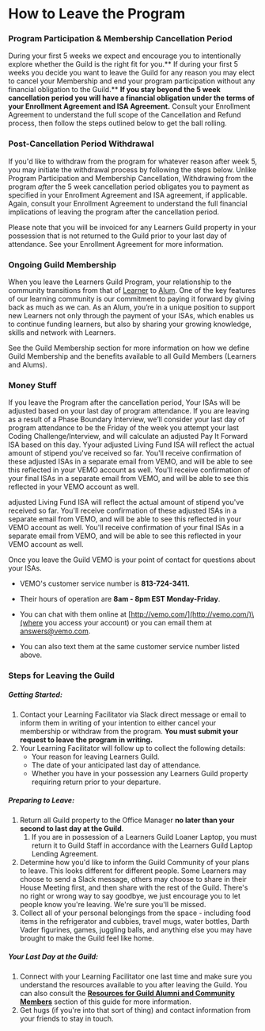 # How to Leave the Program

### Program Participation & Membership Cancellation Period

During your first 5 weeks we expect and encourage you to intentionally explore whether the Guild is the right fit for you.** If during your first 5 weeks you decide you want to leave the Guild for any reason you may elect to cancel your Membership and end your program participation without any financial obligation to the Guild.** **If you stay beyond the 5 week cancellation period you will have a financial obligation under the terms of your Enrollment Agreement and ISA Agreement.** Consult your Enrollment Agreement to understand the full scope of the Cancellation and Refund process, then follow the steps outlined below to get the ball rolling.

### Post-Cancellation Period Withdrawal

If you'd like to withdraw from the program for whatever reason after week 5, you may initiate the withdrawal process by following the steps below. Unlike Program Participation and Membership Cancellation, Withdrawing from the program _after_ the 5 week cancellation period obligates you to payment as specified in your Enrollment Agreement and ISA agreement, if applicable. Again, consult your Enrollment Agreement to understand the full financial implications of leaving the program after the cancellation period.

Please note that you will be invoiced for any Learners Guild property in your possession that is not returned to the Guild prior to your last day of attendance. See your Enrollment Agreement for more information.

### Ongoing Guild Membership

When you leave the Learners Guild Program, your relationship to the community transitions from that of [Learner](https://guide.learnersguild.org/GLOSSARY.html#learner) to [Alum](https://guide.learnersguild.org/GLOSSARY.html#alum). One of the key features of our learning community is our commitment to paying it forward by giving back as much as we can. As an Alum, you’re in a unique position to support new Learners not only through the payment of your ISAs, which enables us to continue funding learners, but also by sharing your growing knowledge, skills and network with Learners.

See the Guild Membership section for more information on how we define Guild Membership and the benefits available to all Guild Members \(Learners and Alums\).

### **Money Stuff**

If you leave the Program after the cancellation period, Your ISAs will be adjusted based on your last day of program attendance. If you are leaving as a result of a Phase Boundary Interview,  we’ll consider your last day of program attendance to be the Friday of the week you attempt your last Coding Challenge/Interview, and will calculate an adjusted Pay It Forward ISA based on this day. Yyour adjusted Living Fund ISA will reflect the actual amount of stipend you've received so far. You'll receive confirmation of these adjusted ISAs in a separate email from VEMO, and will be able to see this reflected in your VEMO account as well. You'll receive confirmation of your final ISAs in a separate email from VEMO, and will be able to see this reflected in your VEMO account as well.

adjusted Living Fund ISA will reflect the actual amount of stipend you've received so far. You'll receive confirmation of these adjusted ISAs in a separate email from VEMO, and will be able to see this reflected in your VEMO account as well. You'll receive confirmation of your final ISAs in a separate email from VEMO, and will be able to see this reflected in your VEMO account as well.

Once you leave the Guild VEMO is your point of contact for questions about your ISAs.

* VEMO's customer service number is **813-724-3411.**

* Their hours of operation are **8am - 8pm EST Monday-Friday**.

* You can chat with them online at [http://vemo.com/](http://vemo.com/)\(where you access your account\) or you can email them at [answers@vemo.com](mailto:answers@vemo.com).

* You can also text them at the same customer service number listed above.

### Steps for Leaving the Guild

##### Getting Started:

1. Contact your Learning Facilitator via Slack direct message or email to inform them in writing of your intention to either cancel your membership or withdraw from the program. **You must submit your request to leave the program in writing.**
2. Your Learning Facilitator will follow up to collect the following details: 
   * Your reason for leaving Learners Guild.
   * The date of your anticipated last day of attendance.
   * Whether you have in your possession any Learners Guild property requiring return prior to your departure.

##### Preparing to Leave:

1. Return all Guild property to the Office Manager **no later than your second to last day at the Guild**.
   1. If you are in possession of a Learners Guild Loaner Laptop, you must return it to Guild Staff in accordance with the Learners Guild Laptop Lending Agreement.
2. Determine how you'd like to inform the Guild Community of your plans to leave. This looks different for different people. Some Learners may choose to send a Slack message, others may choose to share in their House Meeting first, and then share with the rest of the Guild. There's no right or wrong way to say goodbye, we just encourage you to let people know you're leaving. We're sure you'll be missed. 
3. Collect all of your personal belongings from the space - including food items in the refrigerator and cubbies, travel mugs, water bottles, Darth Vader figurines, games, juggling balls, and anything else you may have brought to make the Guild feel like home. 

##### Your Last Day at the Guild:

1. Connect with your Learning Facilitator one last time and make sure you understand the resources available to you after leaving the Guild. You can also consult the [**Resources for Guild Alumni and Community Members**](/General/Membership/resources-for-guild-alumni-and-community-members.md) section of this guide for more information.
2. Get hugs \(if you're into that sort of thing\) and contact information from your friends to stay in touch.



